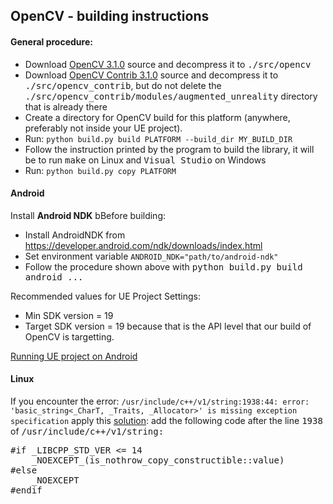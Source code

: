 
<h2>OpenCV - building instructions</h2>

<h4>General procedure:</h4>

- Download <a href="https://github.com/opencv/opencv/releases/tag/3.1.0">OpenCV 3.1.0</a> source and decompress it to <tt>./src/opencv</tt>
- Download <a href="https://github.com/opencv/opencv_contrib/releases/tag/3.1.0">OpenCV Contrib 3.1.0</a> source and decompress it to <tt>./src/opencv_contrib</tt>,
but do not delete the <tt>./src/opencv_contrib/modules/augmented_unreality</tt> directory that is already there
- Create a directory for OpenCV build for this platform (anywhere, preferably not inside your UE project).
- Run: ``python build.py build PLATFORM --build_dir MY_BUILD_DIR``
- Follow the instruction printed by the program to build the library, it will be to run <tt>make</tt> on Linux and <tt>Visual Studio</tt> on Windows
- Run: ``python build.py copy PLATFORM``

<h4>Android</h4>

Install <b>Android NDK</b> bBefore building:
- Install AndroidNDK from https://developer.android.com/ndk/downloads/index.html
- Set environment variable `ANDROID_NDK="path/to/android-ndk"`
- Follow the procedure shown above with <tt>python build.py build android ...</tt>

Recommended values for UE Project Settings:
- Min SDK version = 19
- Target SDK version = 19
because that is the API level that our build of OpenCV is targetting.

<a href="https://docs.unrealengine.com/latest/INT/Platforms/Android/GettingStarted">Running UE project on Android</a>

<h4>Linux</h4>

If you encounter the error:
`/usr/include/c++/v1/string:1938:44: error: 'basic_string<_CharT, _Traits, _Allocator>' is missing exception specification`
apply this <a href="http://stackoverflow.com/questions/37096062/get-a-basic-c-program-to-compile-using-clang-on-ubuntu-16">solution</a>:
add the following code after the line <tt>1938</tt> of <tt>/usr/include/c++/v1/string<tt>:

<pre>#if _LIBCPP_STD_VER <= 14
	_NOEXCEPT_(is_nothrow_copy_constructible<allocator_type>::value)
#else
	_NOEXCEPT
#endif</pre>


